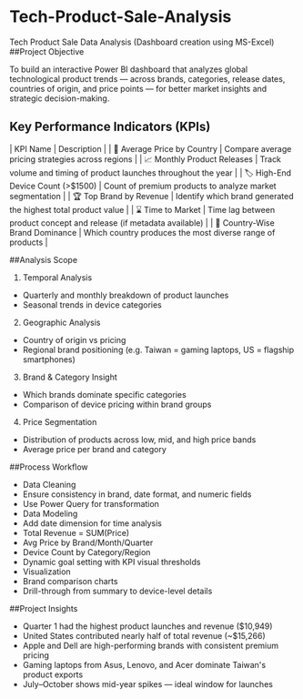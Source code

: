 # Tech-Product-Sale-Analysis
Tech Product Sale Data Analysis (Dashboard creation using MS-Excel)
##Project Objective

To build an interactive Power BI dashboard that analyzes global technological product trends — across brands, categories, release dates, countries of origin, and price points — for better market insights and strategic decision-making.

## Key Performance Indicators (KPIs)
| KPI Name                                           | Description | 
| 🧮 Average Price by Country               | Compare average pricing strategies across regions | 
| 📈 Monthly Product Releases               | Track volume and timing of product launches throughout the year | 
| 🏷️ High-End Device Count (>$1500)         | Count of premium products to analyze market segmentation | 
| 🏆 Top Brand by Revenue                   | Identify which brand generated the highest total product value | 
| ⌛️ Time to Market                         | Time lag between product concept and release (if metadata available) | 
| 📍 Country-Wise Brand Dominance           | Which country produces the most diverse range of products | 



##Analysis Scope
1. Temporal Analysis
- Quarterly and monthly breakdown of product launches
- Seasonal trends in device categories
2. Geographic Analysis
- Country of origin vs pricing
- Regional brand positioning (e.g. Taiwan = gaming laptops, US = flagship smartphones)
3. Brand & Category Insight
- Which brands dominate specific categories
- Comparison of device pricing within brand groups
4. Price Segmentation
- Distribution of products across low, mid, and high price bands
- Average price per brand and category

##Process Workflow
- Data Cleaning
- Ensure consistency in brand, date format, and numeric fields
- Use Power Query for transformation
- Data Modeling
- Add date dimension for time analysis
- Total Revenue = SUM(Price)
- Avg Price by Brand/Month/Quarter
- Device Count by Category/Region
- Dynamic goal setting with KPI visual thresholds
- Visualization
- Brand comparison charts
- Drill-through from summary to device-level details



##Project Insights
- Quarter 1 had the highest product launches and revenue ($10,949)
- United States contributed nearly half of total revenue (~$15,266)
- Apple and Dell are high-performing brands with consistent premium pricing
- Gaming laptops from Asus, Lenovo, and Acer dominate Taiwan's product exports
- July–October shows mid-year spikes — ideal window for launches

